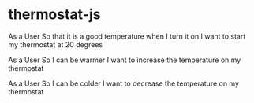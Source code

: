 # thermostat-js

As a User
So that it is a good temperature when I turn it on
I want to start my thermostat at 20 degrees

As a User
So I can be warmer
I want to increase the temperature on my thermostat

As a User
So I can be colder
I want to decrease the temperature on my thermostat
